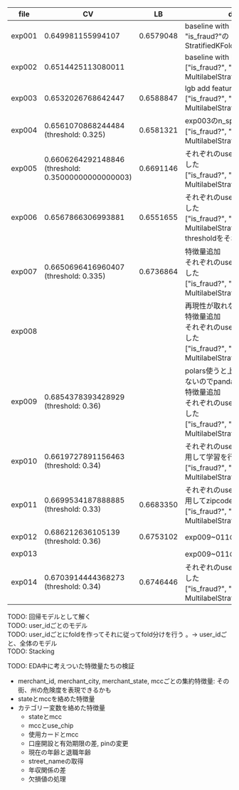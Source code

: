 | file | CV | LB | description | 
| - | - | - | - |
| exp001 | 0.649981155994107 | 0.6579048 | baseline with lgb<br>"is_fraud?"のStratifiedKFold(n_splits=5) |
| exp002 | 0.6514425113080011 | | baseline with lgb & polars<br>["is_fraud?", "card_id", "user_id"]のMultilabelStratifiedKFold(n_splits=5) |
| exp003 | 0.6532026768642447 | 0.6588847 | lgb add features<br>["is_fraud?", "card_id", "user_id"]のMultilabelStratifiedKFold(n_splits=5) |
| exp004 | 0.6561070868244484 (threshold: 0.325) | 0.6581321 | exp003のn_splits増やした<br>["is_fraud?", "card_id", "user_id"]のMultilabelStratifiedKFold(n_splits=10) |
| exp005 | 0.6606264292148846 (threshold: 0.35000000000000003) | 0.6691146 | それぞれのuser_idごとにモデルを作成した<br>["is_fraud?", "card_id"]のMultilabelStratifiedKFold(n_splits=5) |
| exp006 | 0.6567866306993881 | 0.6551655 | それぞれのuser_idごとにモデルを作成した<br>["is_fraud?", "card_id"]のMultilabelStratifiedKFold(n_splits=5)<br>thresholdをそれぞれのuserごとにした |
| exp007 | 0.6650696416960407 (threshold: 0.335) | 0.6736864 | 特徴量追加<br>それぞれのuser_idごとにモデルを作成した<br>["is_fraud?", "card_id"]のMultilabelStratifiedKFold(n_splits=5) |
| exp008 |  |  | 再現性が取れない<br>特徴量追加<br>それぞれのuser_idごとにモデルを作成した<br>["is_fraud?", "card_id"]のMultilabelStratifiedKFold(n_splits=5) |
| exp009 | 0.6854378393428929 (threshold: 0.36) |  | polars使うと上手く再現性を確保できないのでpandasに書き換えた<br>特徴量追加<br>それぞれのuser_idごとにモデルを作成した<br>["is_fraud?", "card_id"]のMultilabelStratifiedKFold(n_splits=50) |
| exp010 | 0.6619727891156463 (threshold: 0.34) |  | それぞれのuser_idごと作ったfoldを利用して学習を行う<br>["is_fraud?", "card_id"]のMultilabelStratifiedKFold(n_splits=50) |
| exp011 | 0.6699534187888885 (threshold: 0.33) | 0.6683350 | それぞれのuser_idごと作ったfoldを利用してzipcodeごとに学習を行う<br>["is_fraud?", "card_id"]のMultilabelStratifiedKFold(n_splits=50) |
| exp012 | 0.686212636105139 (threshold: 0.36) | 0.6753102 | exp009~011のWeighted Average |
| exp013 |  | | exp009~011のStacking |
| exp014 | 0.6703914444368273 (threshold: 0.34) | 0.6746446 | それぞれのuser_idごとにモデルを作成した<br>["is_fraud?", "card_id"]のMultilabelStratifiedKFold(n_splits=10) |


TODO: 回帰モデルとして解く  
TODO: user_idごとのモデル  
TODO: user_idごとにfoldを作ってそれに従ってfold分けを行う
。-> user_idごと、全体のモデル  
TODO: Stacking



TODO: EDA中に考えついた特徴量たちの検証
* merchant_id, merchant_city, merchant_state, mccごとの集約特徴量: その街、州の危険度を表現できるかも
* stateとmccを絡めた特徴量
* カテゴリー変数を絡めた特徴量
  * stateとmcc
  * mccとuse_chip
  * 使用カードとmcc
  * 口座開設と有効期限の差, pinの変更
  * 現在の年齢と退職年齢
  * street_nameの取得
  * 年収関係の差
  * 欠損値の処理